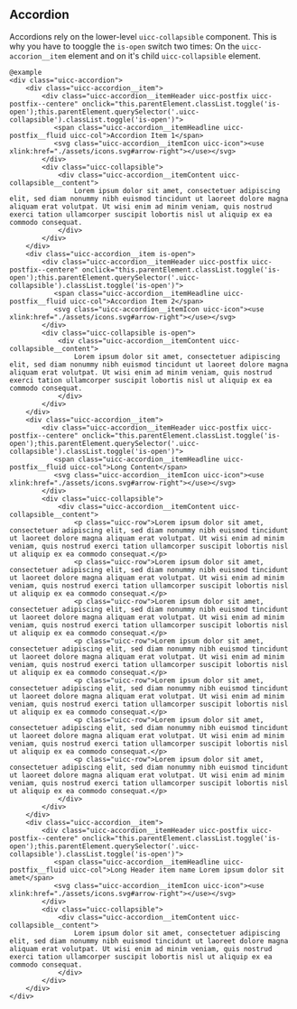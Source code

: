 ## Accordion

Accordions rely on the lower-level `uicc-collapsible` component.
This is why you have to tooggle the `is-open` switch two times: 
On the `uicc-accorion__item` element and on it's child `uicc-collapsible` element. 

    @example
    <div class="uicc-accordion">
        <div class="uicc-accordion__item">
            <div class="uicc-accordion__itemHeader uicc-postfix uicc-postfix--centere" onclick="this.parentElement.classList.toggle('is-open');this.parentElement.querySelector('.uicc-collapsible').classList.toggle('is-open')">
               <span class="uicc-accordion__itemHeadline uicc-postfix__fluid uicc-col">Accordion Item 1</span>
               <svg class="uicc-accordion__itemIcon uicc-icon"><use xlink:href="./assets/icons.svg#arrow-right"></use></svg>
            </div>
            <div class="uicc-collapsible">
                <div class="uicc-accordion__itemContent uicc-collapsible__content">
                    Lorem ipsum dolor sit amet, consectetuer adipiscing elit, sed diam nonummy nibh euismod tincidunt ut laoreet dolore magna aliquam erat volutpat. Ut wisi enim ad minim veniam, quis nostrud exerci tation ullamcorper suscipit lobortis nisl ut aliquip ex ea commodo consequat.
                </div>
            </div>
        </div>
        <div class="uicc-accordion__item is-open">
            <div class="uicc-accordion__itemHeader uicc-postfix uicc-postfix--centere" onclick="this.parentElement.classList.toggle('is-open');this.parentElement.querySelector('.uicc-collapsible').classList.toggle('is-open')">
               <span class="uicc-accordion__itemHeadline uicc-postfix__fluid uicc-col">Accordion Item 2</span>
               <svg class="uicc-accordion__itemIcon uicc-icon"><use xlink:href="./assets/icons.svg#arrow-right"></use></svg>
            </div>
            <div class="uicc-collapsible is-open">
                <div class="uicc-accordion__itemContent uicc-collapsible__content">
                    Lorem ipsum dolor sit amet, consectetuer adipiscing elit, sed diam nonummy nibh euismod tincidunt ut laoreet dolore magna aliquam erat volutpat. Ut wisi enim ad minim veniam, quis nostrud exerci tation ullamcorper suscipit lobortis nisl ut aliquip ex ea commodo consequat.
                </div>
            </div>
        </div>
        <div class="uicc-accordion__item">
            <div class="uicc-accordion__itemHeader uicc-postfix uicc-postfix--centere" onclick="this.parentElement.classList.toggle('is-open');this.parentElement.querySelector('.uicc-collapsible').classList.toggle('is-open')">
               <span class="uicc-accordion__itemHeadline uicc-postfix__fluid uicc-col">Long Content</span>
               <svg class="uicc-accordion__itemIcon uicc-icon"><use xlink:href="./assets/icons.svg#arrow-right"></use></svg>
            </div>
            <div class="uicc-collapsible">
                <div class="uicc-accordion__itemContent uicc-collapsible__content">
                    <p class="uicc-row">Lorem ipsum dolor sit amet, consectetuer adipiscing elit, sed diam nonummy nibh euismod tincidunt ut laoreet dolore magna aliquam erat volutpat. Ut wisi enim ad minim veniam, quis nostrud exerci tation ullamcorper suscipit lobortis nisl ut aliquip ex ea commodo consequat.</p>
                    <p class="uicc-row">Lorem ipsum dolor sit amet, consectetuer adipiscing elit, sed diam nonummy nibh euismod tincidunt ut laoreet dolore magna aliquam erat volutpat. Ut wisi enim ad minim veniam, quis nostrud exerci tation ullamcorper suscipit lobortis nisl ut aliquip ex ea commodo consequat.</p>
                    <p class="uicc-row">Lorem ipsum dolor sit amet, consectetuer adipiscing elit, sed diam nonummy nibh euismod tincidunt ut laoreet dolore magna aliquam erat volutpat. Ut wisi enim ad minim veniam, quis nostrud exerci tation ullamcorper suscipit lobortis nisl ut aliquip ex ea commodo consequat.</p>
                    <p class="uicc-row">Lorem ipsum dolor sit amet, consectetuer adipiscing elit, sed diam nonummy nibh euismod tincidunt ut laoreet dolore magna aliquam erat volutpat. Ut wisi enim ad minim veniam, quis nostrud exerci tation ullamcorper suscipit lobortis nisl ut aliquip ex ea commodo consequat.</p>
                    <p class="uicc-row">Lorem ipsum dolor sit amet, consectetuer adipiscing elit, sed diam nonummy nibh euismod tincidunt ut laoreet dolore magna aliquam erat volutpat. Ut wisi enim ad minim veniam, quis nostrud exerci tation ullamcorper suscipit lobortis nisl ut aliquip ex ea commodo consequat.</p>
                    <p class="uicc-row">Lorem ipsum dolor sit amet, consectetuer adipiscing elit, sed diam nonummy nibh euismod tincidunt ut laoreet dolore magna aliquam erat volutpat. Ut wisi enim ad minim veniam, quis nostrud exerci tation ullamcorper suscipit lobortis nisl ut aliquip ex ea commodo consequat.</p>
                    <p class="uicc-row">Lorem ipsum dolor sit amet, consectetuer adipiscing elit, sed diam nonummy nibh euismod tincidunt ut laoreet dolore magna aliquam erat volutpat. Ut wisi enim ad minim veniam, quis nostrud exerci tation ullamcorper suscipit lobortis nisl ut aliquip ex ea commodo consequat.</p>
                </div>
            </div>
        </div>
        <div class="uicc-accordion__item">
            <div class="uicc-accordion__itemHeader uicc-postfix uicc-postfix--centere" onclick="this.parentElement.classList.toggle('is-open');this.parentElement.querySelector('.uicc-collapsible').classList.toggle('is-open')">
               <span class="uicc-accordion__itemHeadline uicc-postfix__fluid uicc-col">Long Header item name Lorem ipsum dolor sit amet</span>
               <svg class="uicc-accordion__itemIcon uicc-icon"><use xlink:href="./assets/icons.svg#arrow-right"></use></svg>
            </div>
            <div class="uicc-collapsible">
                <div class="uicc-accordion__itemContent uicc-collapsible__content">
                    Lorem ipsum dolor sit amet, consectetuer adipiscing elit, sed diam nonummy nibh euismod tincidunt ut laoreet dolore magna aliquam erat volutpat. Ut wisi enim ad minim veniam, quis nostrud exerci tation ullamcorper suscipit lobortis nisl ut aliquip ex ea commodo consequat.
                </div>
            </div>
        </div>
    </div>
